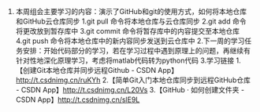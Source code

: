 1. 本周组会主要学习的内容：演示了GitHub和git的使用方式，如何将本地仓库和GitHub云仓库同步
   1.git pull 命令将本地仓库与云仓库同步
   2.git add 命令将更改放到暂存库中
   3.git commit 命令将暂存库中的内容提交至本地仓库
   4.git push 命令将本地仓库中的新内容同步发送到云仓库中
2.下一周的学习任务安排：开始代码部分的学习，若在学习过程中遇到原理上的问题，再继续有针对性地深化原理学习，考虑将matlab代码转为python代码
3.学习链接
   1.【创建Git本地仓库并同步远程Github -  CSDN App】http://t.csdnimg.cn/ruKYh
   2.【简单Git入门本地仓库同步到远程GitHub仓库 -  CSDN App】http://t.csdnimg.cn/L20Vs
   3.【GitHub · 如何创建文件夹 -  CSDN App】http://t.csdnimg.cn/slE9L
